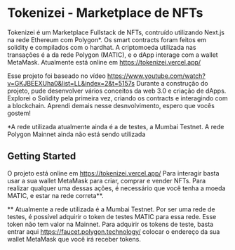 # Tokenizei - Marketplace de NFTs

  Tokenizei é um Marketplace Fullstack de NFTs, contruído utilizando Next.js na rede Ethereum com Polygon*. 
  Os smart contracts foram feitos em solidity e compilados com o hardhat.
  A criptomoeda utilizada nas transações é a da rede Polygon (MATIC), e o dApp interage com a wallet MetaMask.
  Atualmente está online em https://tokenizei.vercel.app/ 

  Esse projeto foi baseado no vídeo https://www.youtube.com/watch?v=GKJBEEXUha0&list=LL&index=2&t=5157s
  Durante a construção do projeto, pude desenvolver vários conceitos da web 3.0 e criação de dApps.
  Explorei o Solidity pela primeira vez, criando os contracts e interagindo com a blockchain.
  Aprendi demais nesse desnvolvimento, espero que vocês gostem!

  *A rede utilizada atualmente ainda é a de testes, a Mumbai Testnet. A rede Polygon Mainnet ainda não está sendo utilizada
  
## Getting Started

  O projeto está online em https://tokenizei.vercel.app/
  Para interagir basta usar a sua wallet MetaMask para criar, comprar e vender NFTs.
  Para realizar qualquer uma dessas ações, é necessário que você tenha a moeda MATIC, e estar na rede correta**.
  
  ** Atualmente a rede utilizada é a Mumbai Testnet. Por ser uma rede de testes, é possível adquirir o token de testes MATIC para essa rede. Esse token não tem valor na Mainnet.
      Para adquirir os tokens de teste, basta entrar aqui https://faucet.polygon.technology/ colocar o endereço da sua wallet MetaMask que você irá receber tokens.
